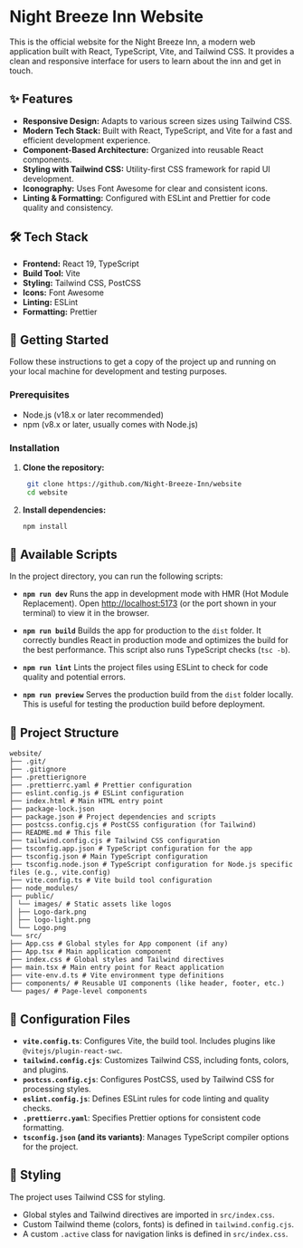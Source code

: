 # Night Breeze Inn Website

This is the official website for the Night Breeze Inn, a modern web application built with React, TypeScript, Vite, and Tailwind CSS. It provides a clean and responsive interface for users to learn about the inn and get in touch.

## ✨ Features

* **Responsive Design:** Adapts to various screen sizes using Tailwind CSS.
* **Modern Tech Stack:** Built with React, TypeScript, and Vite for a fast and efficient development experience.
* **Component-Based Architecture:** Organized into reusable React components.
* **Styling with Tailwind CSS:** Utility-first CSS framework for rapid UI development.
* **Iconography:** Uses Font Awesome for clear and consistent icons.
* **Linting & Formatting:** Configured with ESLint and Prettier for code quality and consistency.

## 🛠️ Tech Stack

* **Frontend:** React 19, TypeScript
* **Build Tool:** Vite
* **Styling:** Tailwind CSS, PostCSS
* **Icons:** Font Awesome
* **Linting:** ESLint
* **Formatting:** Prettier

## 🚀 Getting Started

Follow these instructions to get a copy of the project up and running on your local machine for development and testing purposes.

### Prerequisites

* Node.js (v18.x or later recommended)
* npm (v8.x or later, usually comes with Node.js)

### Installation

1. **Clone the repository:**

   ```bash
    git clone https://github.com/Night-Breeze-Inn/website
    cd website
    ```

2. **Install dependencies:**

    ```bash
    npm install
    ```

## 📜 Available Scripts

In the project directory, you can run the following scripts:

* **`npm run dev`**
    Runs the app in development mode with HMR (Hot Module Replacement).
    Open [http://localhost:5173](http://localhost:5173) (or the port shown in your terminal) to view it in the browser.

* **`npm run build`**
    Builds the app for production to the `dist` folder.
    It correctly bundles React in production mode and optimizes the build for the best performance. This script also runs TypeScript checks (`tsc -b`).

* **`npm run lint`**
    Lints the project files using ESLint to check for code quality and potential errors.

* **`npm run preview`**
    Serves the production build from the `dist` folder locally. This is useful for testing the production build before deployment.

## 📂 Project Structure

```
website/
├── .git/
├── .gitignore
├── .prettierignore
├── .prettierrc.yaml # Prettier configuration
├── eslint.config.js # ESLint configuration
├── index.html # Main HTML entry point
├── package-lock.json
├── package.json # Project dependencies and scripts
├── postcss.config.cjs # PostCSS configuration (for Tailwind)
├── README.md # This file
├── tailwind.config.cjs # Tailwind CSS configuration
├── tsconfig.app.json # TypeScript configuration for the app
├── tsconfig.json # Main TypeScript configuration
├── tsconfig.node.json # TypeScript configuration for Node.js specific files (e.g., vite.config)
├── vite.config.ts # Vite build tool configuration
├── node_modules/
├── public/
│ └── images/ # Static assets like logos
│ ├── Logo-dark.png
│ ├── logo-light.png
│ └── Logo.png
└── src/
├── App.css # Global styles for App component (if any)
├── App.tsx # Main application component
├── index.css # Global styles and Tailwind directives
├── main.tsx # Main entry point for React application
├── vite-env.d.ts # Vite environment type definitions
├── components/ # Reusable UI components (like header, footer, etc.)
└── pages/ # Page-level components
```

## 🔧 Configuration Files

* **`vite.config.ts`**: Configures Vite, the build tool. Includes plugins like `@vitejs/plugin-react-swc`.
* **`tailwind.config.cjs`**: Customizes Tailwind CSS, including fonts, colors, and plugins.
* **`postcss.config.cjs`**: Configures PostCSS, used by Tailwind CSS for processing styles.
* **`eslint.config.js`**: Defines ESLint rules for code linting and quality checks.
* **`.prettierrc.yaml`**: Specifies Prettier options for consistent code formatting.
* **`tsconfig.json` (and its variants)**: Manages TypeScript compiler options for the project.

## 🎨 Styling

The project uses Tailwind CSS for styling.

* Global styles and Tailwind directives are imported in `src/index.css`.
* Custom Tailwind theme (colors, fonts) is defined in `tailwind.config.cjs`.
* A custom `.active` class for navigation links is defined in `src/index.css`.
